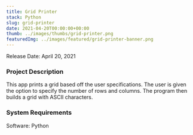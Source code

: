 ```yaml
---
title: Grid Printer
stack: Python
slug: grid-printer
date: 2021-04-20T00:00:00+00:00
thumb: ../images/thumbs/grid-printer.png
featuredImg: ../images/featured/grid-printer-banner.png
---
```


Release Date: April 20, 2021

### Project Description

This app prints a grid based off the user specifications. The user is given the option to specify the number of rows and columns. 
The program then builds a grid with ASCII characters. 

### System Requirements

Software: Python
